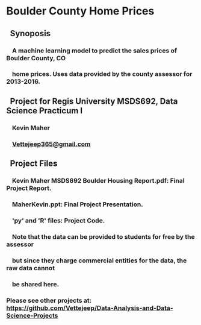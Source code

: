 # Boulder County Home Prices
## &nbsp;&nbsp;Synoposis
### &nbsp;&nbsp;&nbsp;&nbsp;A machine learning model to predict the sales prices of Boulder County, CO
### &nbsp;&nbsp;&nbsp;&nbsp;home prices.  Uses data provided by the county assessor for 2013-2016.
### 
## &nbsp;&nbsp;Project for Regis University MSDS692, Data Science Practicum I
### &nbsp;&nbsp;&nbsp;&nbsp;Kevin Maher
### &nbsp;&nbsp;&nbsp;&nbsp;Vettejeep365@gmail.com
###
## &nbsp;&nbsp;Project Files
### &nbsp;&nbsp;&nbsp;&nbsp;Kevin Maher MSDS692 Boulder Housing Report.pdf: Final Project Report.
### &nbsp;&nbsp;&nbsp;&nbsp;MaherKevin.ppt: Final Project Presentation.
### &nbsp;&nbsp;&nbsp;&nbsp;'py' and 'R' files: Project Code.  
###
### &nbsp;&nbsp;&nbsp;&nbsp;Note that the data can be provided to students for free by the assessor
### &nbsp;&nbsp;&nbsp;&nbsp;but since they charge commercial entities for the data, the raw data cannot
### &nbsp;&nbsp;&nbsp;&nbsp;be shared here.
###
### Please see other projects at: https://github.com/Vettejeep/Data-Analysis-and-Data-Science-Projects
